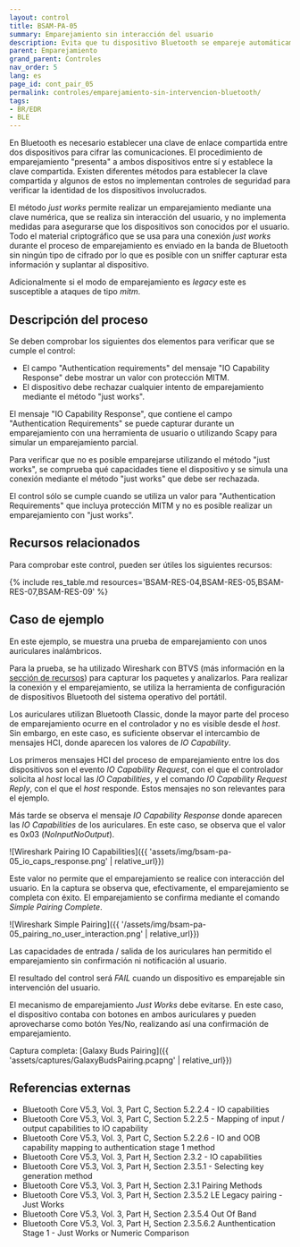 ```yaml
---
layout: control
title: BSAM-PA-05
summary: Emparejamiento sin interacción del usuario
description: Evita que tu dispositivo Bluetooth se empareje automáticamente para protegerte de ataques.
parent: Emparejamiento
grand_parent: Controles
nav_order: 5
lang: es
page_id: cont_pair_05
permalink: controles/emparejamiento-sin-intervencion-bluetooth/
tags:
- BR/EDR
- BLE
---
```


En Bluetooth es necesario establecer una clave de enlace compartida entre dos dispositivos para cifrar las comunicaciones. El procedimiento de emparejamiento "presenta" a ambos dispositivos entre sí y establece la clave compartida. Existen diferentes métodos para establecer la clave compartida y algunos de estos no implementan controles de seguridad para verificar la identidad de los dispositivos involucrados. 

El método _just works_ permite realizar un emparejamiento mediante una clave numérica, que se realiza sin interacción del usuario, y no implementa medidas para asegurarse que los dispositivos son conocidos por el usuario. Todo el material criptográfico que se usa para una conexión _just works_ durante el proceso de emparejamiento es enviado en la banda de Bluetooth sin ningún tipo de cifrado por lo que es posible con un sniffer capturar esta información y suplantar al dispositivo.

Adicionalmente si el modo de emparejamiento es _legacy_ este es susceptible a ataques de tipo _mitm_.


## Descripción del proceso

Se deben comprobar los siguientes dos elementos para verificar que se cumple el control:
 * El campo "Authentication requirements" del mensaje "IO Capability Response" debe mostrar un valor con protección MITM.
 * El dispositivo debe rechazar cualquier intento de emparejamiento mediante el método "just works".

El mensaje "IO Capability Response", que contiene el campo "Authentication Requirements" se puede capturar durante un emparejamiento con una herramienta de usuario o utilizando Scapy para simular un emparejamiento parcial.

Para verificar que no es posible emparejarse utilizando el método "just works", se comprueba qué capacidades tiene el dispositivo y se simula una conexión mediante el método "just works" que debe ser rechazada.

El control sólo se cumple cuando se utiliza un valor para "Authentication Requirements" que incluya protección MITM y no es posible realizar un emparejamiento con "just works".


## Recursos relacionados

Para comprobar este control, pueden ser útiles los siguientes recursos:

{% include res_table.md resources='BSAM-RES-04,BSAM-RES-05,BSAM-RES-07,BSAM-RES-09' %}


## Caso de ejemplo

En este ejemplo, se muestra una prueba de emparejamiento con unos auriculares inalámbricos.

Para la prueba, se ha utilizado Wireshark con BTVS (más información en la [sección de recursos](https://www.tarlogic.com/bsam/resources/capture-bluetooth-connection/)) para capturar los paquetes y analizarlos. Para realizar la conexión y el emparejamiento, se utiliza la herramienta de configuración de dispositivos Bluetooth del sistema operativo del portátil.

Los auriculares utilizan Bluetooth Classic, donde la mayor parte del proceso de emparejamiento ocurre en el controlador y no es visible desde el _host_. Sin embargo, en este caso, es suficiente observar el intercambio de mensajes HCI, donde aparecen los valores de _IO Capability_.

Los primeros mensajes HCI del proceso de emparejamiento entre los dos dispositivos son el evento _IO Capability Request_, con el que el controlador solicita al _host_ local las _IO Capabilities_, y el comando _IO Capability Request Reply_, con el que el _host_ responde. Estos mensajes no son relevantes para el ejemplo.

Más tarde se observa el mensaje _IO Capability Response_ donde aparecen las _IO Capabilities_ de los auriculares. En este caso, se observa que el valor es 0x03 (_NoInputNoOutput_).

![Wireshark Pairing IO Capabilities]({{ 'assets/img/bsam-pa-05_io_caps_response.png' | relative_url}})

Este valor no permite que el emparejamiento se realice con interacción del usuario. En la captura se observa que, efectivamente, el emparejamiento se completa con éxito. El emparejamiento se confirma mediante el comando _Simple Pairing Complete_.

![Wireshark Simple Pairing]({{ '/assets/img/bsam-pa-05_pairing_no_user_interaction.png' | relative_url}})

Las capacidades de entrada / salida de los auriculares han permitido el emparejamiento sin confirmación ni notificación al usuario.

El resultado del control será _FAIL_ cuando un dispositivo es emparejable sin intervención del usuario.

El mecanismo de emparejamiento _Just Works_ debe evitarse. En este caso, el dispositivo contaba con botones en ambos auriculares y pueden aprovecharse como botón Yes/No, realizando así una confirmación de emparejamiento.

Captura completa: [Galaxy Buds Pairing]({{ 'assets/captures/GalaxyBudsPairing.pcapng' | relative_url}})

## Referencias externas 

* Bluetooth Core V5.3, Vol. 3, Part C, Section 5.2.2.4 - IO capabilities
* Bluetooth Core V5.3, Vol. 3, Part C, Section 5.2.2.5 - Mapping of input / output capabilities to IO capability
* Bluetooth Core V5.3, Vol. 3, Part C, Section 5.2.2.6 - IO and OOB capability mapping to authentication stage 1 method
* Bluetooth Core V5.3, Vol. 3, Part H, Section 2.3.2 - IO capabilities
* Bluetooth Core V5.3, Vol. 3, Part H, Section 2.3.5.1 - Selecting key generation method
* Bluetooth Core V5.3, Vol. 3, Part H, Section 2.3.1 Pairing Methods
* Bluetooth Core V5.3, Vol. 3, Part H, Section 2.3.5.2 LE Legacy pairing - Just Works
* Bluetooth Core V5.3, Vol. 3, Part H, Section 2.3.5.4 Out Of Band
* Bluetooth Core V5.3, Vol. 3, Part H, Section 2.3.5.6.2 Aunthentication Stage 1 - Just Works or Numeric Comparison